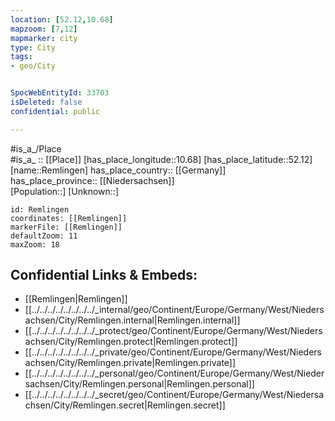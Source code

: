 ```yaml
---
location: [52.12,10.68] 
mapzoom: [7,12] 
mapmarker: city 
type: City
tags:
- geo/City


SpocWebEntityId: 33703
isDeleted: false
confidential: public

---
```

#is_a_/Place  
#is_a_ :: [[Place]] 
[has_place_longitude::10.68] 
[has_place_latitude::52.12] 
[name::Remlingen] 
has_place_country:: [[Germany]]  
has_place_province:: [[Niedersachsen]]  
[Population::] 
[Unknown::] 


```leaflet
id: Remlingen
coordinates: [[Remlingen]] 
markerFile: [[Remlingen]] 
defaultZoom: 11 
maxZoom: 18
```


## Confidential Links & Embeds: 
- [[Remlingen|Remlingen]]  
- [[../../../../../../../../_internal/geo/Continent/Europe/Germany/West/Niedersachsen/City/Remlingen.internal|Remlingen.internal]] 
- [[../../../../../../../../_protect/geo/Continent/Europe/Germany/West/Niedersachsen/City/Remlingen.protect|Remlingen.protect]] 
- [[../../../../../../../../_private/geo/Continent/Europe/Germany/West/Niedersachsen/City/Remlingen.private|Remlingen.private]] 
- [[../../../../../../../../_personal/geo/Continent/Europe/Germany/West/Niedersachsen/City/Remlingen.personal|Remlingen.personal]] 
- [[../../../../../../../../_secret/geo/Continent/Europe/Germany/West/Niedersachsen/City/Remlingen.secret|Remlingen.secret]] 
